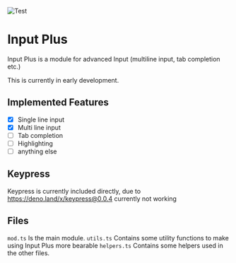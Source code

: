 ![Test](https://github.com/ModProg/input_plus/workflows/Deno/badge.svg)
# Input Plus

Input Plus is a module for advanced Input (multiline input, tab completion etc.)

This is currently in early development.

## Implemented Features

- [X] Single line input
- [X] Multi line input
- [ ] Tab completion
- [ ] Highlighting
- [ ] anything else

## Keypress
Keypress is currently included directly, due to https://deno.land/x/keypress@0.0.4 currently not working

## Files
`mod.ts` Is the main module.
`utils.ts` Contains some utility functions to make using Input Plus more bearable
`helpers.ts` Contains some helpers used in the other files.